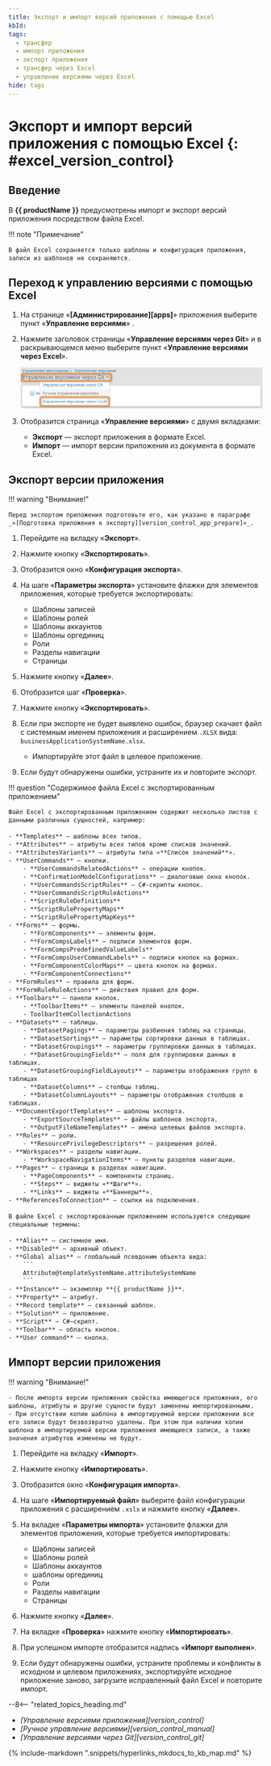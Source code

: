 ```yaml
---
title: Экспорт и импорт версий приложения с помощью Excel
kbId:
tags:
  - трансфер
  - импорт приложения
  - экспорт приложения
  - трансфер через Excel
  - управление версиями через Excel
hide: tags
---
```


# Экспорт и импорт версий приложения с помощью Excel {: #excel_version_control}

## Введение

В **{{ productName }}** предусмотрены импорт и экспорт версий приложения посредством файла Excel.

!!! note "Примечание"

    В файл Excel сохраняется только шаблоны и конфигурация приложения, записи из шаблонов не сохраняются.

## Переход к управлению версиями с помощью Excel

1. На странице «**[Администрирование][apps]**» приложения выберите пункт «**Управление версиями**» <i class="fa-light fa-code-branch"></i>.
2. Нажмите заголовок страницы «**Управление версиями через Git**» и в раскрывающемся меню выберите пункт «**Управление версиями через Excel**».

    _![Переход к управлению версиями через Excel](img/excel_version_control_switch_to_excel.png)_

3. Отобразится страница «**Управление версиями**» с двумя вкладками:

    - **Экспорт** — экспорт приложения в формате Excel.
    - **Импорт** — импорт версии приложения из документа в формате Excel.

## Экспорт версии приложения

!!! warning "Внимание!"

    Перед экспортом приложения подготовьте его, как указано в параграфе _«[Подготовка приложения к экспорту][version_control_app_prepare]»_.

1. Перейдите на вкладку «**Экспорт**».
2. Нажмите кнопку «**Экспортировать**».
3. Отобразится окно «**Конфигурация экспорта**».
4. На шаге «**Параметры экспорта**» установите флажки для элементов приложения, которые требуется экспортировать:

    - Шаблоны записей
    - Шаблоны ролей
    - Шаблоны аккаунтов
    - Шаблоны оргединиц
    - Роли
    - Разделы навигации
    - Страницы

5. Нажмите кнопку «**Далее**».
6. Отобразится шаг «**Проверка**».
7. Нажмите кнопку «**Экспортировать**».
8. Если при экспорте не будет выявлено ошибок, браузер скачает файл с системным именем приложения и расширением `.XLSX` вида: `businessApplicationSystemName.xlsx`.

    - Импортируйте этот файл в целевое приложение.

9. Если будут обнаружены ошибки, устраните их и повторите экспорт.

!!! question "Содержимое файла Excel с экспортированным приложением"

    Файл Excel с экспортированным приложением содержит несколько листов с данными различных сущностей, например:
    
    - **Templates** — шаблоны всех типов.
    - **Attributes** — атрибуты всех типов кроме списков значений.
    - **AttributesVariants** — атрибуты типа «**Список значений**».
    - **UserCommands** — кнопки.
        - **UserCommandsRelatedActions** — операции кнопок.
        - **ConfirmationModelConfigurations** — диалоговые окна кнопок.
        - **UserCommandsScriptRules** — C#-скрипты кнопок.
        - **UserCommandsScriptRuleActions**
        - **ScriptRuleDefinitions**
        - **ScriptRulePropertyMaps**
        - **ScriptRulePropertyMapKeys**
    - **Forms** — формы.
        - **FormComponents** — элементы форм.
        - **FormCompsLabels** — подписи элементов форм.
        - **FormCompsPredefinedValueLabels**
        - **FormCompsUserCommandLabels** — подписи кнопок на формах.
        - **FormComponentColorMaps** — цвета кнопок на формах.
        - **FormComponentConnections**
    - **FormRules** — правила для форм.
    - **FormRuleRuleActions** — действия правил для форм.
    - **Toolbars** — панели кнопок.
        - **ToolbarItems** — элементы панелей кнопок.
        - ToolbarItemCollectionActions
    - **Datasets** — таблицы.
        - **DatasetPagings** — параметры разбиения таблиц на страницы.
        - **DatasetSortings** — параметры сортировки данных в таблицах.
        - **DatasetGroupings** — параметры группировки данных в таблицах.
        - **DatasetGroupingFields** — поля для группировки данных в таблицах.
        - **DatasetGroupingFieldLayouts** — параметры отображения групп в таблицах
        - **DatasetColumns** — столбцы таблиц.
        - **DatasetColumnLayouts** — параметры отображения столбцов в таблицах.
    - **DocumentExportTemplates** — шаблоны экспорта.
        - **ExportSourceTemplates** — файлы шаблонов экспорта.
        - **OutputFileNameTemplates** — имена целевых файлов экспорта.
    - **Roles** — роли.
        - **ResourcePrivilegeDescriptors** — разрешения ролей.
    - **Workspaces** — разделы навигации.
        - **WorkspaceNavigationItems** — пункты разделов навигации.
    - **Pages** — страницы в разделах навигации.
        - **PageComponents** — компоненты страниц.
        - **Steps** — виджеты «**Шаги**».
        - **Links** — виджеты «**Баннеры**».
    - **ReferencesToConnection** — ссылки на подключения.

    В файле Excel c экспортированным приложением используются следующие специальные термины:

    - **Alias** — системное имя.
    - **Disabled** — архивный объект.
    - **Global alias** — глобальный псевдоним объекта вида: 
        ```
        Attribute@templateSystemName.attributeSystemName
        ```
    - **Instance** — экземпляр **{{ productName }}**.
    - **Property** — атрибут.
    - **Record template** — связанный шаблон.
    - **Solution** — приложение.
    - **Script** — С#—скрипт.
    - **Toolbar** — область кнопок.
    - **User command** — кнопка.

## Импорт версии приложения

!!! warning "Внимание!"

    - После импорта версии приложения свойства имеющегося приложения, его шаблоны, атрибуты и другие сущности будут заменены импортированными. 
    - При отсутствии копии шаблона в импортируемой версии приложении все его записи будут безвозвратно удалены. При этом при наличии копии шаблона в импортируемой версии приложения имеющиеся записи, а также значения атрибутов изменены не будут.

1. Перейдите на вкладку «**Импорт**».
2. Нажмите кнопку «**Импортировать**».
3. Отобразится окно «**Конфигурация импорта**».
4. На шаге «**Импортируемый файл**» выберите файл конфигурации приложения с расширением `.xslx` и нажмите кнопку «**Далее**».
5. На вкладке «**Параметры импорта**» установите флажки для элементов приложения, которые требуется импортировать:

    - Шаблоны записей
    - Шаблоны ролей
    - Шаблоны аккаунтов
    - шаблоны оргединиц
    - Роли
    - Разделы навигации
    - Страницы

6. Нажмите кнопку «**Далее**».

7. На вкладке «**Проверка**» нажмите кнопку «**Импортировать**».
8. При успешном импорте отобразится надпись «**Импорт выполнен**».
9. Если будут обнаружены ошибки, устраните проблемы и конфликты в исходном и целевом приложениях, экспортируйте исходное приложение заново, загрузите исправленный файл Excel и повторите импорт.

<div class="relatedTopics" markdown="block">

--8<-- "related_topics_heading.md"

- _[Управление версиями приложения][version_control]_
- _[Ручное управление версиями][version_control_manual]_
- _[Управление версиями через Git][version_control_git]_

</div>

{%
include-markdown ".snippets/hyperlinks_mkdocs_to_kb_map.md"
%}